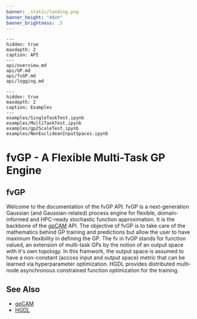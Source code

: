 ```yaml
---
banner: _static/landing.png
banner_height: "40vh"
banner_brightness: .5
---
```


```{toctree}
---
hidden: true
maxdepth: 2
caption: API
---
api/overview.md
api/GP.md
api/fvGP.md
api/logging.md
```

```{toctree}
---
hidden: true
maxdepth: 2
caption: Examples
---
examples/SingleTaskTest.ipynb
examples/MultiTaskTest.ipynb
examples/gp2ScaleTest.ipynb
examples/NonEuclideanInputSpaces.ipynb
```

# fvGP - A Flexible Multi-Task GP Engine

## fvGP
Welcome to the documentation of the fvGP API.
fvGP is a next-generation Gaussian (and Gaussian-related) process engine for flexible, domain-informed and 
HPC-ready stochastic function approximation. It is the backbone of the [gpCAM](https://gpcam.readthedocs.io) API.
The objective of fvGP is to take care of the mathematics behind GP training and predictions but allow the user to have
maximum flexibility in defining the GP. The fv in fvGP stands for function valued, an extension of multi-task GPs by the notion
of an output space with it's own topology. In this framwork, the output space is assumed to have a non-constant (accoss
input and output space) metric that can be learned via hyperparameter optimization. HGDL provides distributed multi-node asynchronous
constrained function optimization for the training.

## See Also

* [gpCAM](https://gpcam.readthedocs.io)
* [HGDL](https://hgdl.readthedocs.io)
